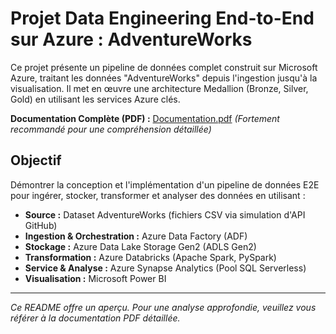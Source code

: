 # Projet Data Engineering End-to-End sur Azure : AdventureWorks

Ce projet présente un pipeline de données complet construit sur Microsoft Azure, traitant les données "AdventureWorks" depuis l'ingestion jusqu'à la visualisation. Il met en œuvre une architecture Medallion (Bronze, Silver, Gold) en utilisant les services Azure clés.

**Documentation Complète (PDF) :** [Documentation.pdf](Documentation.pdf) *(Fortement recommandé pour une compréhension détaillée)*

## Objectif

Démontrer la conception et l'implémentation d'un pipeline de données E2E pour ingérer, stocker, transformer et analyser des données en utilisant :
- **Source :** Dataset AdventureWorks (fichiers CSV via simulation d'API GitHub)
- **Ingestion & Orchestration :** Azure Data Factory (ADF)
- **Stockage :** Azure Data Lake Storage Gen2 (ADLS Gen2)
- **Transformation :** Azure Databricks (Apache Spark, PySpark)
- **Service & Analyse :** Azure Synapse Analytics (Pool SQL Serverless)
- **Visualisation :** Microsoft Power BI

---
*Ce README offre un aperçu. Pour une analyse approfondie, veuillez vous référer à la documentation PDF détaillée.*
